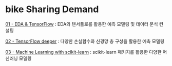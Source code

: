 # bike Sharing Demand

[01 - EDA & TensorFlow](https://github.com/todagi/DataScience_with_Kaggle/blob/master/Bike%20Sharing%20Demand/Bike%20Sharing%20Demand%2001%20-%20EDA%20%26%20TensorFlow.ipynb) : EDA와 텐서플로를 활용한 예측 모델링 및 데이터 분석 컨설팅

[02 - TensorFlow deeper](https://github.com/todagi/DataScience_with_Kaggle/blob/master/Bike%20Sharing%20Demand/Bike%20Sharing%20Demand%2002%20-%20TensorFlow%20deeper.ipynb) : 다양한 손실함수와 신경망 층 구성을 활용한 예측 모델링

[03 - Machine Learning with scikit-learn](https://github.com/todagi/DataScience_with_Kaggle/blob/master/Bike%20Sharing%20Demand/Bike%20Sharing%20Demand%2003%20-%20Machine%20Learning%20with%20scikit-learn.ipynb) :  scikit-learn 패키지를 활용한 다양한 머신러닝 모델링
